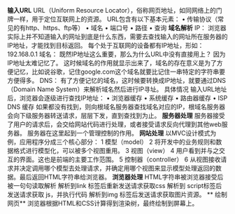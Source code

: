 **输入URL**
URL（Uniform Resource Locator），俗称网页地址，如同网络上的门牌一样，用于定位互联网上的资源。
URL包含有以下基本元素：
•	传输协议（常见的有http、https、ftp等）
•	域名
•	端口号
•	路径
•	查询
**域名解析**
IP：
浏览器实际上并不知道输入的网址到底是什么东西，需要去查找输入的网址所在服务器的IP地址，才能找到目标返回。
每个处于互联网的设备都有IP地址，形如：192.168.0.1
域名：
既然IP地址这么重要，那么为什么URL中没有直接用上？
因为IP地址太难记忆了。
这时候域名的作用就显示出来了，域名的存在意义是为了方便记忆，比如说谷歌，记住google.com这个域名就要比记住一串特定的字符串要方便得多。
DNS：
有了方便记忆的域名，这时候要转换成IP地址，就要通过DNS（Domain Name System）来解析域名然后进行IP寻址。
具体情况
输入URL地址后，浏览器会逐级进行查找IP地址：
•	浏览器缓存
•	系统缓存
•	路由器缓存
•	ISP DNS 缓存
如果都没有找到，则向根域名服务器查找域名对应的IP，根域名服务器会向下级服务器转送请求，层层下发，直到查找到为止。
**服务器处理**
服务器接受了用户的请求后，会交给网站代码进行处理，或者接受请求反向代理到其他web服务器。
服务器在这里起到一个管理控制的作用。
**网站处理**
以MVC设计模式为例，应用程序分成三个核心部分：
1	模型（model）
2	将开发中的业务规则和数据格式进行模型化，可以被多个视图重用。
3	视图（view）
4	用户看到并与之交互的界面。这也是前端的主要工作范围。
5	控制器（controller）
6	从视图接收请求并决定调用哪个模型去处理请求，并确定用哪个视图来显示模型处理返回的数据。最后返回HTML字符串给浏览器。
**浏览器处理**
HTML字符串被浏览器接受后被一句句读取解析
解析到link 标签后重新发送请求获取css
解析到 script标签后发送请求获取 js，并执行代码
解析到img 标签后发送请求获取图片资源。
** 绘制网页**
浏览器根据HTML和CSS计算得到渲染树，最终绘制到屏幕上。
